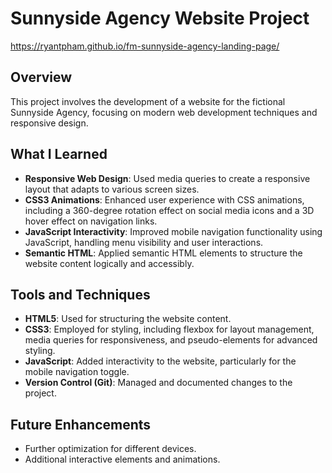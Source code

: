 # Sunnyside Agency Website Project
https://ryantpham.github.io/fm-sunnyside-agency-landing-page/
## Overview
This project involves the development of a website for the fictional Sunnyside Agency, focusing on modern web development techniques and responsive design. 

## What I Learned
- **Responsive Web Design**: Used media queries to create a responsive layout that adapts to various screen sizes.
- **CSS3 Animations**: Enhanced user experience with CSS animations, including a 360-degree rotation effect on social media icons and a 3D hover effect on navigation links.
- **JavaScript Interactivity**: Improved mobile navigation functionality using JavaScript, handling menu visibility and user interactions.
- **Semantic HTML**: Applied semantic HTML elements to structure the website content logically and accessibly.

## Tools and Techniques
- **HTML5**: Used for structuring the website content.
- **CSS3**: Employed for styling, including flexbox for layout management, media queries for responsiveness, and pseudo-elements for advanced styling.
- **JavaScript**: Added interactivity to the website, particularly for the mobile navigation toggle.
- **Version Control (Git)**: Managed and documented changes to the project.

## Future Enhancements
- Further optimization for different devices.
- Additional interactive elements and animations.
